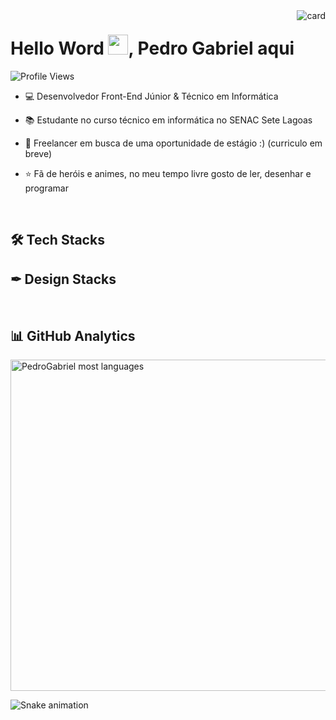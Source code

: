 <img align="right" alt="card" src="https://user-images.githubusercontent.com/99230538/194993220-e7d33dce-11e6-47d8-9352-0fb576399402.png">
<h1 align="left">Hello Word <img src="https://raw.githubusercontent.com/kaueMarques/kaueMarques/master/hi.gif" width="32px">, Pedro Gabriel aqui</h1>
<p align="left"><img src="https://komarev.com/ghpvc/?username=pedroGabriel02&color=blue" alt="Profile Views"/></p>

- 💻 Desenvolvedor Front-End Júnior & Técnico em Informática

- 📚 Estudante no curso técnico em informática no SENAC Sete Lagoas

- 🚀 Freelancer em busca de uma oportunidade de estágio :) (curriculo em breve)

- ⭐ Fã de heróis e animes, no meu tempo livre gosto de ler, desenhar e programar

<br>

## 🛠 Tech Stacks

## ✒ Design Stacks

<br>

## 📊 GitHub Analytics
<p align="left>
  <img width="530em" src="https://github-readme-stats.vercel.app/api?username=pedroGabriel02&show_icons=true&theme=vision-friendly-dark" alt="Pedro Gabriel stats"/>
  <img width="530em" src="https://github-readme-stats.vercel.app/api/top-langs/?username=pedroGabriel02&layout=compact&theme=vision-friendly-dark" alt="PedroGabriel most languages"/>
</p>

<!--
https://github-readme-stats.vercel.app/api?username=pedroGabriel02&show_icons=true&theme=vision-friendly-dark"

-->
![Snake animation](https://github.com/pedroGabriel02/pedroGabriel02/blob/output/github-contribution-grid-snake.svg)
